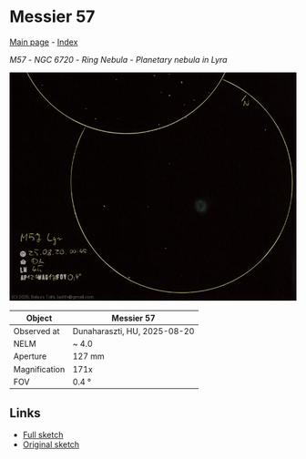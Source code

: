 # Messier 57

[Main page](../index.md) - [Index](../pages/obj_index.md)

_M57_ - _NGC 6720_ - _Ring Nebula_ - _Planetary nebula in Lyra_  

![Messier 57](../img/m57-20250820.jpg)

Object | Messier 57
-|-
Observed at | Dunaharaszti, HU, 2025-08-20
NELM | ~ 4.0
Aperture | 127 mm
Magnification | 171x
FOV | 0.4 °


## Links

- [Full sketch](../img/ngc-6633-m57-20250820.jpg)
- [Original sketch](../scan/20250820_1.jpg)
